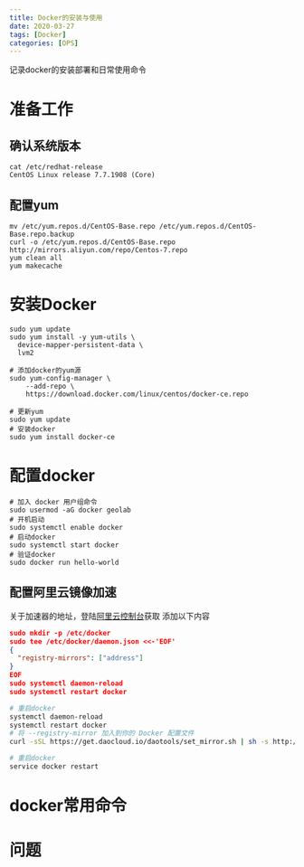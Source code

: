 ```yaml
---
title: Docker的安装与使用
date: 2020-03-27
tags: [Docker]
categories: [OPS]
---
```


记录docker的安装部署和日常使用命令
<!-- more -->  

# 准备工作
## 确认系统版本
```shell
cat /etc/redhat-release 
CentOS Linux release 7.7.1908 (Core)
```
## 配置yum
```shell
mv /etc/yum.repos.d/CentOS-Base.repo /etc/yum.repos.d/CentOS-Base.repo.backup
curl -o /etc/yum.repos.d/CentOS-Base.repo http://mirrors.aliyun.com/repo/Centos-7.repo
yum clean all
yum makecache
```

# 安装Docker
```shell
sudo yum update
sudo yum install -y yum-utils \
  device-mapper-persistent-data \
  lvm2

# 添加docker的yum源
sudo yum-config-manager \
    --add-repo \
    https://download.docker.com/linux/centos/docker-ce.repo

# 更新yum
sudo yum update
# 安装docker
sudo yum install docker-ce

```

# 配置docker
```shell
# 加入 docker 用户组命令
sudo usermod -aG docker geolab
# 开机启动
sudo systemctl enable docker
# 启动docker
sudo systemctl start docker
# 验证docker
sudo docker run hello-world
```

## 配置阿里云镜像加速
关于加速器的地址，登陆[阿里云控制台](https://cr.console.aliyun.com/cn-hangzhou/instances/mirrors)获取
添加以下内容
```json
sudo mkdir -p /etc/docker
sudo tee /etc/docker/daemon.json <<-'EOF'
{
  "registry-mirrors": ["address"]
}
EOF
sudo systemctl daemon-reload
sudo systemctl restart docker
```

```bash
# 重启docker
systemctl daemon-reload
systemctl restart docker
# 将 --registry-mirror 加入到你的 Docker 配置文件
curl -sSL https://get.daocloud.io/daotools/set_mirror.sh | sh -s http://f1361db2.m.daocloud.io

# 重启docker
service docker restart
```

# docker常用命令

# 问题